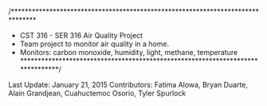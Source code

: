/*******************************************************************************
* CST 316 - SER 316 Air Quality Project
* Team project to monitor air quality in a home.
* Monitors: carbon monoxide, humidity, light, methane, temperature
*******************************************************************************/

Last Update: January 21, 2015
Contributors: Fatima Alowa, Bryan Duarte, Alain Grandjean, Cuahuctemoc Osorio, Tyler Spurlock
